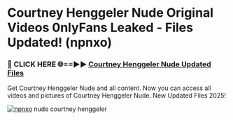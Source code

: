 # Courtney Henggeler Nude Original Videos 0nlyFans Leaked - Files Updated! (npnxo)

<h3>🔴 CLICK HERE 🌐==►► <a href="https://tinyurl.com/yrmya6cz" rel="nofollow">Courtney Henggeler Nude Updated Files</a></h3>

Get Courtney Henggeler Nude and all content. Now you can access all videos and pictures of Courtney Henggeler Nude. New Updated Files 2025!

[![npnxo](https://i.imgur.com/FMdXYCs.gif)](https://tinyurl.com/yrmya6cz)
nude courtney henggeler